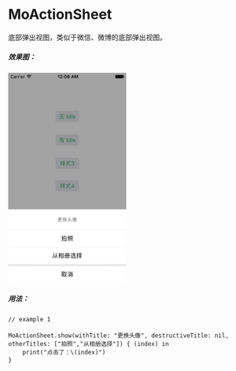 # MoActionSheet
底部弹出视图，类似于微信、微博的底部弹出视图。
##### 效果图：

<img src="https://github.com/Agent-4/MoActionSheet/blob/master/ScreenShot.png" width="240"> 

##### 用法：

```
// example 1

MoActionSheet.show(withTitle: "更换头像", destructiveTitle: nil, otherTitles: ["拍照","从相册选择"]) { (index) in
    print("点击了：\(index)")
}

```

